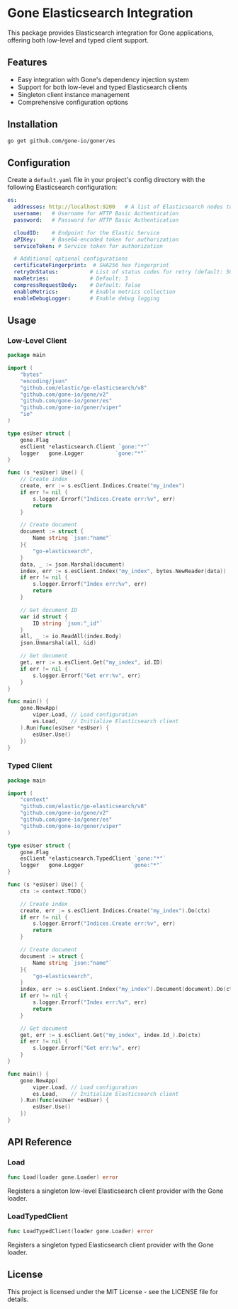 # Gone Elasticsearch Integration

This package provides Elasticsearch integration for Gone applications, offering both low-level and typed client support.

## Features

- Easy integration with Gone's dependency injection system
- Support for both low-level and typed Elasticsearch clients
- Singleton client instance management
- Comprehensive configuration options

## Installation

```bash
go get github.com/gone-io/goner/es
```

## Configuration

Create a `default.yaml` file in your project's config directory with the following Elasticsearch configuration:

```yaml
es:
  addresses: http://localhost:9200   # A list of Elasticsearch nodes to use
  username:   # Username for HTTP Basic Authentication
  password:   # Password for HTTP Basic Authentication

  cloudID:    # Endpoint for the Elastic Service
  aPIKey:     # Base64-encoded token for authorization
  serviceToken: # Service token for authorization

  # Additional optional configurations
  certificateFingerprint:  # SHA256 hex fingerprint
  retryOnStatus:          # List of status codes for retry (default: 502, 503, 504)
  maxRetries:             # Default: 3
  compressRequestBody:    # Default: false
  enableMetrics:          # Enable metrics collection
  enableDebugLogger:      # Enable debug logging
```

## Usage

### Low-Level Client

```go
package main

import (
    "bytes"
    "encoding/json"
    "github.com/elastic/go-elasticsearch/v8"
    "github.com/gone-io/gone/v2"
    "github.com/gone-io/goner/es"
    "github.com/gone-io/goner/viper"
    "io"
)

type esUser struct {
    gone.Flag
    esClient *elasticsearch.Client `gone:"*"`
    logger   gone.Logger          `gone:"*"`
}

func (s *esUser) Use() {
    // Create index
    create, err := s.esClient.Indices.Create("my_index")
    if err != nil {
        s.logger.Errorf("Indices.Create err:%v", err)
        return
    }

    // Create document
    document := struct {
        Name string `json:"name"`
    }{
        "go-elasticsearch",
    }
    data, _ := json.Marshal(document)
    index, err := s.esClient.Index("my_index", bytes.NewReader(data))
    if err != nil {
        s.logger.Errorf("Index err:%v", err)
        return
    }

    // Get document ID
    var id struct {
        ID string `json:"_id"`
    }
    all, _ := io.ReadAll(index.Body)
    json.Unmarshal(all, &id)

    // Get document
    get, err := s.esClient.Get("my_index", id.ID)
    if err != nil {
        s.logger.Errorf("Get err:%v", err)
    }
}

func main() {
    gone.NewApp(
        viper.Load, // Load configuration
        es.Load,    // Initialize Elasticsearch client
    ).Run(func(esUser *esUser) {
        esUser.Use()
    })
}
```

### Typed Client

```go
package main

import (
    "context"
    "github.com/elastic/go-elasticsearch/v8"
    "github.com/gone-io/gone/v2"
    "github.com/gone-io/goner/es"
    "github.com/gone-io/goner/viper"
)

type esUser struct {
    gone.Flag
    esClient *elasticsearch.TypedClient `gone:"*"`
    logger   gone.Logger               `gone:"*"`
}

func (s *esUser) Use() {
    ctx := context.TODO()

    // Create index
    create, err := s.esClient.Indices.Create("my_index").Do(ctx)
    if err != nil {
        s.logger.Errorf("Indices.Create err:%v", err)
        return
    }

    // Create document
    document := struct {
        Name string `json:"name"`
    }{
        "go-elasticsearch",
    }
    index, err := s.esClient.Index("my_index").Document(document).Do(ctx)
    if err != nil {
        s.logger.Errorf("Index err:%v", err)
        return
    }

    // Get document
    get, err := s.esClient.Get("my_index", index.Id_).Do(ctx)
    if err != nil {
        s.logger.Errorf("Get err:%v", err)
    }
}

func main() {
    gone.NewApp(
        viper.Load, // Load configuration
        es.Load,    // Initialize Elasticsearch client
    ).Run(func(esUser *esUser) {
        esUser.Use()
    })
}
```

## API Reference

### Load

```go
func Load(loader gone.Loader) error
```

Registers a singleton low-level Elasticsearch client provider with the Gone loader.

### LoadTypedClient

```go
func LoadTypedClient(loader gone.Loader) error
```

Registers a singleton typed Elasticsearch client provider with the Gone loader.

## License

This project is licensed under the MIT License - see the LICENSE file for details.